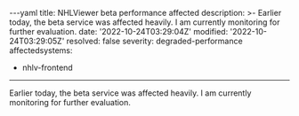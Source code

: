 ---yaml
title: NHLViewer beta performance affected
description: >-
  Earlier today, the beta service was affected heavily. I am currently
  monitoring for further evaluation.
date: '2022-10-24T03:29:04Z'
modified: '2022-10-24T03:29:05Z'
resolved: false
severity: degraded-performance
affectedsystems:
  - nhlv-frontend
---
Earlier today, the beta service was affected heavily. I am currently monitoring for further evaluation.

